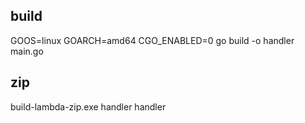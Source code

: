 ## build
GOOS=linux GOARCH=amd64 CGO_ENABLED=0 go build -o handler main.go

## zip
build-lambda-zip.exe handler handler